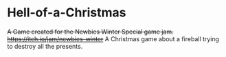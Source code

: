 # Hell-of-a-Christmas
~~A Game created for the Newbies Winter Special game jam.~~
~~https://itch.io/jam/newbies-winter~~
A Christmas game about a fireball trying to destroy all the presents.
